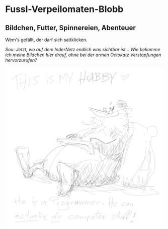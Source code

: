 <html>
<body>
      <h1>Fussl-Verpeilomaten-Blobb</h1>
      <h2>Bildchen, Futter, Spinnereien, Abenteuer</h2>
      <p>Wem's gefällt, der darf sich sattklicken.</p>
      <p><em>Sou: Jetzt, wo auf dem InderNetz endlich was sichtbar ist... Wie bekomme ich meine Bildchen hier drauf, ohne bei der armen Octokatz Verstopfungen hervorzurufen?</em></p>
      <img src="20211108 hubby.png">
</body>
</html>
